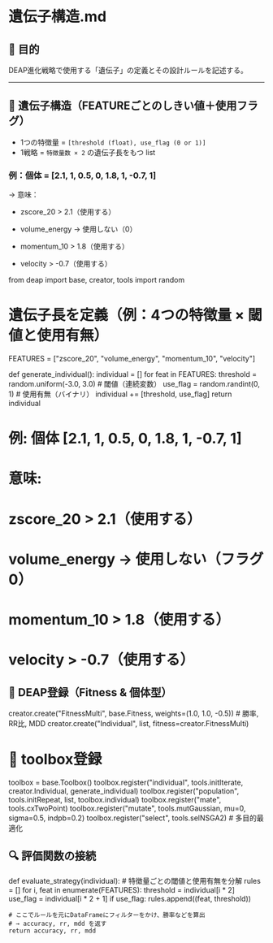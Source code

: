 # 遺伝子構造.md

## 🎯 目的
DEAP進化戦略で使用する「遺伝子」の定義とその設計ルールを記述する。

---

## 🧬 遺伝子構造（FEATUREごとのしきい値＋使用フラグ）

- 1つの特徴量 = `[threshold (float), use_flag (0 or 1)]`
- 1戦略 = `特徴量数 × 2` の遺伝子長をもつ list

### 例：個体 = [2.1, 1, 0.5, 0, 1.8, 1, -0.7, 1]  
→ 意味：

- zscore_20 > 2.1（使用する）
    
- volume_energy → 使用しない（0）
    
- momentum_10 > 1.8（使用する）
    
- velocity > -0.7（使用する）
    


from deap import base, creator, tools
import random

# 遺伝子長を定義（例：4つの特徴量 × 閾値と使用有無）
FEATURES = ["zscore_20", "volume_energy", "momentum_10", "velocity"]

def generate_individual():
    individual = []
    for feat in FEATURES:
        threshold = random.uniform(-3.0, 3.0)  # 閾値（連続変数）
        use_flag = random.randint(0, 1)        # 使用有無（バイナリ）
        individual += [threshold, use_flag]
    return individual

# 例: 個体 [2.1, 1, 0.5, 0, 1.8, 1, -0.7, 1]
# 意味:
# zscore_20 > 2.1（使用する）
# volume_energy → 使用しない（フラグ0）
# momentum_10 > 1.8（使用する）
# velocity > -0.7（使用する）



## 🎯 DEAP登録（Fitness & 個体型）

creator.create("FitnessMulti", base.Fitness, weights=(1.0, 1.0, -0.5))  # 勝率, RR比, MDD
creator.create("Individual", list, fitness=creator.FitnessMulti)

# 🔧 toolbox登録
toolbox = base.Toolbox()
toolbox.register("individual", tools.initIterate, creator.Individual, generate_individual)
toolbox.register("population", tools.initRepeat, list, toolbox.individual)
toolbox.register("mate", tools.cxTwoPoint)
toolbox.register("mutate", tools.mutGaussian, mu=0, sigma=0.5, indpb=0.2)
toolbox.register("select", tools.selNSGA2)  # 多目的最適化


## 🔍 評価関数の接続
def evaluate_strategy(individual):
    # 特徴量ごとの閾値と使用有無を分解
    rules = []
    for i, feat in enumerate(FEATURES):
        threshold = individual[i * 2]
        use_flag = individual[i * 2 + 1]
        if use_flag:
            rules.append((feat, threshold))
    
    # ここでルールを元にDataFrameにフィルターをかけ、勝率などを算出
    # → accuracy, rr, mdd を返す
    return accuracy, rr, mdd
